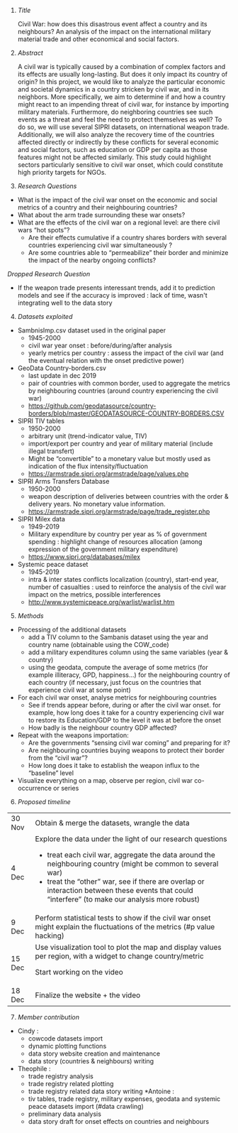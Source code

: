 1. *Title*

    Civil War: how does this disastrous event affect a country and its neighbours? An analysis of the impact on the international military material trade and other economical and social factors.

2. *Abstract*

    A civil war is typically caused by a combination of complex factors and its effects are usually long-lasting. But does it only impact its country of origin? In this project, we would like to analyze the particular economic and societal dynamics in a country stricken by civil war, and in its neighbors. More specifically, we aim to determine if and how a country might react to an impending threat of civil war, for instance by importing military materials. Furthermore, do neighboring countries see such events as a threat and feel the need to protect themselves as well? To do so, we will use several SIPRI datasets, on international weapon trade. Additionally, we will also analyze the recovery time of the countries affected directly or indirectly by these conflicts for several economic and social factors, such as education or GDP per capita as those features might not be affected similarly. This study could highlight sectors particularly sensitive to civil war onset, which could constitute high priority targets for NGOs.

3. *Research Questions*

*   What is the impact of the civil war onset on the economic and social metrics of a country and their neighbouring countries?
*   What about the arm trade surrounding these war onsets?
*   What are the effects of the civil war on a regional level: are there civil wars “hot spots”?
    * Are their effects cumulative if a country shares borders with several countries experiencing civil war simultaneously ?
    * Are some countries able to “permeabilize” their border and minimize the impact of the nearby ongoing conflicts?
    
*Dropped Research Question*
*   If the weapon trade presents interessant trends, add it to prediction models and see if the accuracy is improved : lack of time, wasn't integrating well to the data story
    
4. *Datasets exploited*

*   SambnisImp.csv dataset used in the original paper
    *   1945-2000
    *   civil war year onset : before/during/after analysis
    *   yearly metrics per country : assess the impact of the civil war (and the eventual relation with the onset predictive power)
*   GeoData Country-borders.csv
    *   last update in dec 2019
    *   pair of countries with common border, used to aggregate the metrics by neighbouring countries (around country experiencing the civil war)
    *   https://github.com/geodatasource/country-borders/blob/master/GEODATASOURCE-COUNTRY-BORDERS.CSV
*   SIPRI TIV tables
    *   1950-2000
    *   arbitrary unit (trend-indicator value, TIV)
    *   import/export per country and year of military material (include illegal transfert)
    *   Might be “convertible” to a monetary value but mostly used as indication of the flux intensity/fluctuation
    *   https://armstrade.sipri.org/armstrade/page/values.php
*   SIPRI Arms Transfers Database
    *   1950-2000
    *   weapon description of deliveries between countries with the order & delivery years. No monetary value information.
    *   https://armstrade.sipri.org/armstrade/page/trade_register.php
*   SIPRI Milex data
    *   1949-2019
    *   Military expenditure by country per year as % of government spending : highlight change of resources allocation (among expression of the government military expenditure)
    *   https://www.sipri.org/databases/milex
*   Systemic peace dataset
    *   1945-2019
    *   intra & inter states conflicts localization (country), start-end year, number of casualties : used to reinforce the analysis of the civil war impact on the metrics, possible interferences
    *   http://www.systemicpeace.org/warlist/warlist.htm

5. *Methods*

*   Processing of the additional datasets
    *   add a TIV column to the Sambanis dataset using the year and country name (obtainable using the COW_code)
    *   add a military expenditures column using the same variables (year & country)
    *   using the geodata, compute the average of some metrics (for example illiteracy, GPD, happiness…) for the neighbouring country of each country (if necessary, just focus on the countries that experience civil war at some point)
*   For each civil war onset, analyse metrics for neighbouring countries
    *   See if trends appear before, during or after the civil war onset. for example, how long does it take for a country experiencing civil war to restore its Education/GDP to the level it was at before the onset
    *   How badly is the neighbour country GDP affected?
*   Repeat with the weapons importation:
    *   Are the governments “sensing civil war coming” and preparing for it? 
    *   Are neighbouring countries buying weapons to protect their border from the “civil war”?
    *   How long does it take to establish the weapon influx to the “baseline” level
*   Visualize everything on a map, observe per region, civil war co-occurrence or series

6. *Proposed timeline*

<table>
  <tr>
   <td>
30 Nov
   </td>
   <td>Obtain & merge the datasets, wrangle the data
   </td>
  </tr>
  <tr>
   <td>4 Dec
   </td>
   <td>Explore the data under the light of our research questions
<ul>

<li>treat each civil war, aggregate the data around the neighbouring country (might be common to several war)

<li>treat the “other” war, see if there are overlap or interaction between these events that could “interfere” (to make our analysis more robust)
</li>
</ul>
   </td>
  </tr>
  <tr>
   <td>9 Dec
   </td>
   <td>Perform statistical tests to show if the civil war onset might explain the fluctuations of the metrics (#p value hacking)
   </td>
  </tr>
  <tr>
   <td>15 Dec
   </td>
   <td>Use visualization tool to plot the map and display values per region, with a widget to change country/metric
<p>
Start working on the video
   </td>
  </tr>
  <tr>
   <td>18 Dec
   </td>
   <td>Finalize the website + the video
   </td>
  </tr>
</table>

7. *Member contribution*

* Cindy : 
    * cowcode datasets import
    * dynamic plotting functions
    * data story website creation and maintenance
    * data story (countries & neighbours) writing
* Theophile :
    * trade registry analysis
    * trade registry related plotting
    * trade registry related data story writing
*Antoine :
    * tiv tables, trade registry, military expenses, geodata and systemic peace datasets import (#data crawling)
    * preliminary data analysis
    * data story draft for onset effects on countries and neighbours
